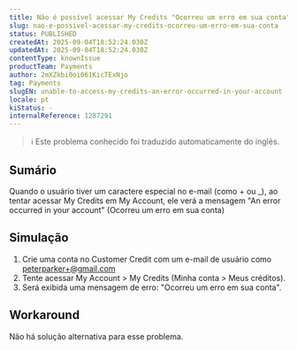 ```yaml
---
title: Não é possível acessar My Credits "Ocorreu um erro em sua conta"
slug: nao-e-possivel-acessar-my-credits-ocorreu-um-erro-em-sua-conta
status: PUBLISHED
createdAt: 2025-09-04T18:52:24.030Z
updatedAt: 2025-09-04T18:52:24.030Z
contentType: knownIssue
productTeam: Payments
author: 2mXZkbi0oi061KicTExNjo
tag: Payments
slugEN: unable-to-access-my-credits-an-error-occurred-in-your-account
locale: pt
kiStatus: -
internalReference: 1287291
---
```


>ℹ️ Este problema conhecido foi traduzido automaticamente do inglês.

## Sumário


Quando o usuário tiver um caractere especial no e-mail (como + ou _), ao tentar acessar My Credits em My Account, ele verá a mensagem "An error occurred in your account" (Ocorreu um erro em sua conta)
## Simulação



1. Crie uma conta no Customer Credit com um e-mail de usuário como peterparker+@gmail.com
2. Tente acessar My Account > My Credits (Minha conta > Meus créditos).
3. Será exibida uma mensagem de erro: "Ocorreu um erro em sua conta".


## Workaround


Não há solução alternativa para esse problema.


